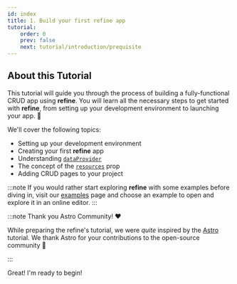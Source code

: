 ```yaml
---
id: index
title: 1. Build your first refine app
tutorial:
    order: 0
    prev: false
    next: tutorial/introduction/prequisite
---
```


## About this Tutorial

This tutorial will guide you through the process of building a fully-functional CRUD app using **refine**. You will learn all the necessary steps to get started with **refine**, from setting up your development environment to launching your app. 🚀

We'll cover the following topics:

-   Setting up your development environment
-   Creating your first **refine** app
-   Understanding [`dataProvider`](/docs/api-reference/core/providers/data-provider/)
-   The concept of the [`resources`](docs/api-reference/core/components/refine-config.md#resources) prop
-   Adding CRUD pages to your project
<!-- -   Understanding the `authProvider` -->

:::note
If you would rather start exploring **refine** with some examples before diving in, visit our [examples](/docs/examples/) page and choose an example to open and explore it in an online editor.
:::

:::note Thank you Astro Community! ❤️

While preparing the refine's tutorial, we were _quite_ inspired by the [Astro](https://astro.build/) tutorial. We thank Astro for your contributions to the open-source community 🎉

:::

<Checklist>

<ChecklistItem id="looks-great">
Great! I'm ready to begin!
</ChecklistItem>

</Checklist>
